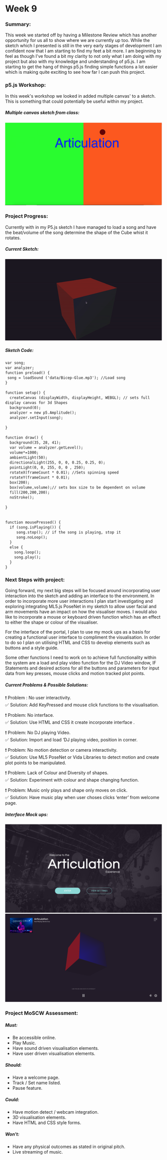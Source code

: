 # Week 9

### Summary:
This week we started off by having a Milestone Review which has another opportunity for us all to show where we are currently up too. While the sketch which I presented is still in the very early stages of development I am confident now that I am starting to find my feet a bit more. I am beginning to feel as though I've found a bit my clarity to not only what I am doing with my project but also with my knowledge and understanding of p5.js. I am starting to get the hang of things p5.js finding simple functions a lot easier which is making quite exciting to see how far I can push this project.

### p5.js Workshop:
In this week's workshop we looked in added multiple canvas' to a sketch. This is something that could potentially be useful within my project. 

##### Multiple canvas sketch from class:
![](multiplecanvassketch.png)

### Project Progress:
Currently with in my P5.js sketch I have managed to load a song and have the beat/volume of the song determine the shape of the Cube whist it rotates. 

##### Current Sketch:
![](Articulation.gif)

##### Sketch Code: 

```
var song; 
var analyzer;
function preload() {
 song = loadSound ('data/Bicep-Glue.mp3'); //Load song
}

function setup() {
  createCanvas (displayWidth, displayHeight, WEBGL); // sets full display canvas for 3d Shapes
  background(0);
  analyzer = new p5.Amplitude();
  analyzer.setInput(song);

}

function draw() {
  background(35, 28, 41);
  var volume = analyzer.getLevel();
  volume*=1000;
  ambientLight(50);
  directionalLight(255, 0, 0, 0.25, 0.25, 0);
  pointLight(0, 0, 255, 0, 0 , 250);
  rotateX(frameCount * 0.01); //Sets spinning speed 
  rotateY(frameCount * 0.01);
  box(200);
  box(volume,volume);// sets box size to be dependent on volume 
  fill(200,200,200);
  noStroke();

}


function mousePressed() {
  if (song.isPlaying()) {
     song.stop(); // if the song is playing, stop it
     song.noLoop();
  }
  else {
    song.loop();
    song.play(); 
  }
}
```

### Next Steps with project:
Going forward, my next big steps will be focused around incorporating user interaction into the sketch and adding an interface to the environment. In order to incorporate more user interactions I plan start investigating and exploring integrating ML5.js PoseNet in my sketch to allow user facial and arm movements have an impact on how the visualiser moves. I would also like to incorporate a mouse or keyboard driven function which has an effect to either the shape or colour of the visualiser.

For the interface of the portal, I plan to use my mock ups as a basis for creating a functional user interface to compliment the visualisation. In order to do so I plan on utilising HTML and CSS to develop elements such as buttons and a style guide.

Some other functions I need to work on to achieve full functionality within the system are a load and play video function for the DJ Video window, IF Statements and desired actions for all the buttons and parameters for input data from key presses, mouse clicks and motion tracked plot points.

##### Current Problems & Possible Solutions:
:heavy_exclamation_mark: Problem : No user interactivity.\
:white_check_mark: Solution: Add KeyPressed and mouse click functions to the visualisation.

:heavy_exclamation_mark: Problem: No interface.\
:white_check_mark: Solution: Use HTML and CSS it create incorporate interface .

:heavy_exclamation_mark: Problem: No DJ playing Video.\
:white_check_mark: Solution: Import and load ‘DJ playing video, position in corner.

:heavy_exclamation_mark: Problem: No motion detection or camera interactivity.\
:white_check_mark: Solution: Use ML5 PoseNet or Vida Libraries to detect motion and create plot points to be manipulated.

:heavy_exclamation_mark: Problem: Lack of Colour and Diversity of shapes.\
:white_check_mark: Solution: Experiment with colour and shape changing function.

:heavy_exclamation_mark: Problem: Music only plays and shape only moves on click.\
:white_check_mark: Solution: Have music play when user choses clicks ‘enter’ from welcome page.

##### Interface Mock ups:
![](Mockup1.png)
![](MockUp2.png)

### Project MoSCW Assessment: 

##### Must:
* Be accessible online.
* Play Music.
* Have sound driven visualisation elements.
* Have user driven visualisation elements.

##### Should:
* Have a welcome page.
* Track / Set name listed.
* Pause feature.

##### Could: 
* Have motion detect / webcam integration.
* 3D visualisation elements.
* Have HTML and CSS style forms.

##### Won't:
* Have any physical outcomes as stated in original pitch.
* Live streaming of music.
